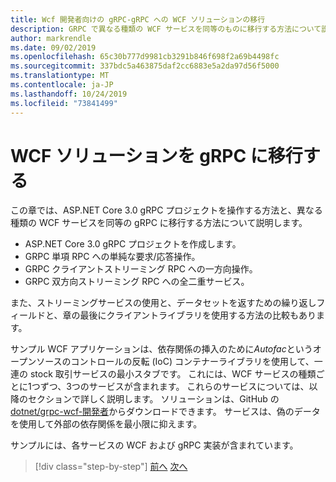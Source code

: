 ```yaml
---
title: Wcf 開発者向けの gRPC-gRPC への WCF ソリューションの移行
description: GRPC で異なる種類の WCF サービスを同等のものに移行する方法について説明します。
author: markrendle
ms.date: 09/02/2019
ms.openlocfilehash: 65c30b777d9981cb3291b846f698f2a69b4498fc
ms.sourcegitcommit: 337bdc5a463875daf2cc6883e5a2da97d56f5000
ms.translationtype: MT
ms.contentlocale: ja-JP
ms.lasthandoff: 10/24/2019
ms.locfileid: "73841499"
---
```

# <a name="migrate-a-wcf-solution-to-grpc"></a>WCF ソリューションを gRPC に移行する

この章では、ASP.NET Core 3.0 gRPC プロジェクトを操作する方法と、異なる種類の WCF サービスを同等の gRPC に移行する方法について説明します。

- ASP.NET Core 3.0 gRPC プロジェクトを作成します。
- GRPC 単項 RPC への単純な要求/応答操作。
- GRPC クライアントストリーミング RPC への一方向操作。
- GRPC 双方向ストリーミング RPC への全二重サービス。

また、ストリーミングサービスの使用と、データセットを返すための繰り返しフィールドと、章の最後にクライアントライブラリを使用する方法の比較もあります。

サンプル WCF アプリケーションは、依存関係の挿入のために*Autofac*というオープンソースのコントロールの反転 (IoC) コンテナーライブラリを使用して、一連の stock 取引サービスの最小スタブです。 これには、WCF サービスの種類ごとに1つずつ、3つのサービスが含まれます。 これらのサービスについては、以降のセクションで詳しく説明します。 ソリューションは、GitHub の[dotnet/grpc-wcf-開発者](https://github.com/dotnet-architecture/grpc-for-wcf-developers)からダウンロードできます。 サービスは、偽のデータを使用して外部の依存関係を最小限に抑えます。

サンプルには、各サービスの WCF および gRPC 実装が含まれています。

>[!div class="step-by-step"]
>[前へ](ws-protocols.md)
>[次へ](create-project.md)
